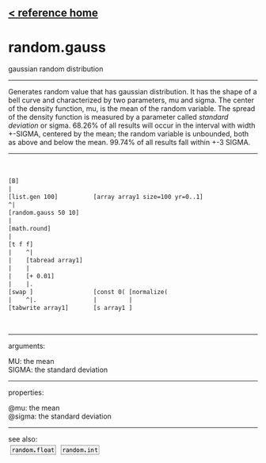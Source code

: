 [< reference home](ceammc_lib.html)
---

# random.gauss


gaussian random distribution

---

Generates random value that has gaussian distribution. It has the shape of a bell
            curve and characterized by two parameters, mu and sigma.
The center of the density function, mu, is the mean of the random variable. The
            spread of the density function is measured by a parameter called *standard deviation*
            or sigma. 68.26% of all results will occur in the interval with width +-SIGMA, centered
            by the mean; the random variable is unbounded, both as above and below the mean.
99.74% of all results fall within +-3 SIGMA.
<br>


---


```


[B]
|
[list.gen 100]          [array array1 size=100 yr=0..1]
^|
[random.gauss 50 10]
|
[math.round]
|
[t f f]
|    ^|
|    [tabread array1]
|    |
|    [+ 0.01]
|    |.
[swap ]                 [const 0( [normalize(
|    ^|.                |         |
[tabwrite array1]       [s array1 ]

            
```

---
arguments:

MU: the mean<br>
SIGMA: the standard deviation<br>

---
properties:

@mu: the mean<br>
@sigma: the standard
            deviation<br>

---
see also:<br>
[![random.float](img/object_random.float.png)](random.float.html)
[![random.int](img/object_random.int.png)](random.int.html)
